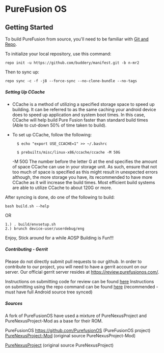 PureFusion OS
=====================

Getting Started
---------------

To build PureFusion from source, you'll need to be familiar with
[Git and Repo](http://source.android.com/download/using-repo).


To initialize your local repository, use this command:

	repo init -u https://github.com/buddery/manifest.git -b n-mr2

Then to sync up:

    repo sync -c -f -j8 --force-sync --no-clone-bundle --no-tags
    
##### Setting Up CCache
- CCache is a method of utilizing a specified storage space to speed up building. It can be referred to as the same caching your android device does to speed up application and system boot times. In this case, CCache will help build Pure Fusion faster than standard build times (Able to cut-down 50% of time taken to build).
- To set up CCache, follow the following:


        $ echo "export USE_CCACHE=1" >> ~/.bashrc
      
        $ prebuilts/misc/linux-x86/ccache/ccache -M 50G

     -M 50G
The number before the letter G at the end specifies the amount of space CCache can use in your storage unit. As such, ensure that not too much of space is specified as this might result in unexpected errors although, the more storage you have, its recommended to have more CCache as it will increase the build times. Most efficient build systems are able to utilize CCache to about 120G or more.    
   

After syncing is done, do one of the following to build:

    bash build.sh --help

OR

    1.) . build/envsetup.sh
    2.) brunch device-user/userdebug/eng

Enjoy, Stick around for a while AOSP Building is Fun!!!

##### Contributing - Gerrit
Please do not directly submit pull requests to our github. In order to contribute to our project, you will need to have a gerrit account on our server. Our official gerrit server resides at https://review.purefusionos.com/.

Instructions on submitting code for review can be found [here](https://review.purefusionos.com/Documentation/user-upload.html)
Instructions on submitting using the repo command can be found [here](https://source.android.com/source/using-repo) (recommended - must have full Android source tree synced)

##### Sources
A fork of PureFusionOS have used a mixture of PureNexusProject and PureNexusProject-Mod as a base for their ROM.

PureFusionOS https://github.com/PurefusionOS (PureFusionOS project)
[PureNexusProject-Mod](https://github.com/PureNexusProject-Mod/) (original source PureNexusProject-Mod)

[PureNexusProject](https://github.com/PureNexusProject) (original source PureNexusProject)


